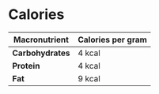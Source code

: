 # Calories

| **Macronutrient** | **Calories per gram** |
| ----------------- | --------------------- |
| **Carbohydrates** | 4 kcal                |
| **Protein**       | 4 kcal                |
| **Fat**           | 9 kcal                |
